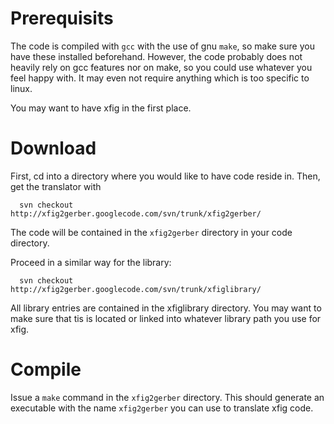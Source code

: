 # Prerequisits #
The code is compiled with `gcc` with the use of gnu `make`, so make sure you have these installed beforehand. However, the code probably does not heavily rely on gcc features nor on make, so you could use whatever you feel happy with. It may even not require anything which is too specific to linux.

You may want to have xfig in the first place.

# Download #
First, cd into a directory where you would like to have code reside in. Then, get the translator with
```
  svn checkout http://xfig2gerber.googlecode.com/svn/trunk/xfig2gerber/
```
The code will be contained in the `xfig2gerber` directory in your code directory.

Proceed in a similar way for the library:
```
  svn checkout http://xfig2gerber.googlecode.com/svn/trunk/xfiglibrary/
```
All library entries are contained in the xfiglibrary directory. You may want to make sure that tis is located or linked into whatever library path you use for xfig.

# Compile #
Issue a `make` command in the `xfig2gerber` directory. This should generate an executable with the name `xfig2gerber` you can use to translate xfig code.